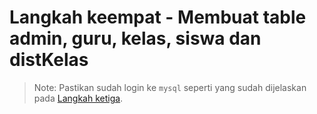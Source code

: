 # Langkah keempat - Membuat table admin, guru, kelas, siswa dan distKelas

> Note: Pastikan sudah login ke `mysql` seperti yang sudah dijelaskan pada [Langkah ketiga](/steps/langkah3.md).

